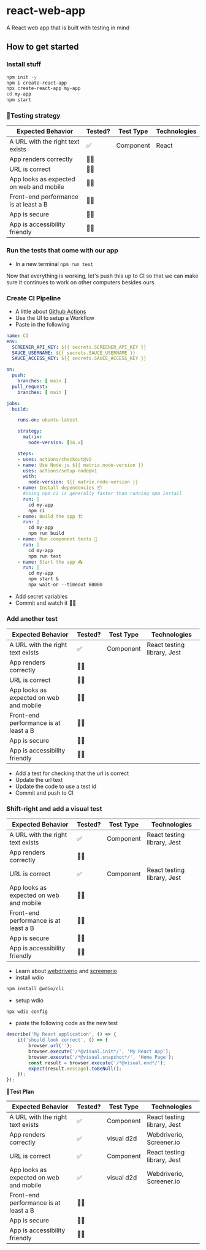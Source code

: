 # react-web-app
A React web app that is built with testing in mind

## How to get started

### Install stuff

```bash
npm init -y
npm i create-react-app
npx create-react-app my-app
cd my-app
npm start
```

### 🧪️Testing strategy

| Expected Behavior  | Tested? | Test Type  | Technologies  |
|---|---|---|---|
| A URL with the right text exists  | ✅ |  Component | React |
| App renders correctly  | 🙅‍♂️ |   |   |
| URL is correct | 🙅‍♂️ |   |  |
| App looks as expected on web and mobile  | 🙅‍♂️ |   |   |
| Front-end performance is at least a B  | 🙅‍♂️ |   |   |
| App is secure  | 🙅‍♂️ |   |   |
| App is accessibility friendly  | 🙅‍♂️ |   |   |

### Run the tests that come with our app

* In a new terminal `npm run test`

Now that everything is working, let's push this up to CI so that we can make sure it continues to work on other computers besides ours.

### Create CI Pipeline

* A little about [Github Actions](https://github.com/features/actions)
* Use the UI to setup a Workflow
* Paste in the following

```yaml
name: CI
env:
  SCREENER_API_KEY: ${{ secrets.SCREENER_API_KEY }}
  SAUCE_USERNAME: ${{ secrets.SAUCE_USERNAME }}
  SAUCE_ACCESS_KEY: ${{ secrets.SAUCE_ACCESS_KEY }}

on:
  push:
    branches: [ main ]
  pull_request:
    branches: [ main ]

jobs:
  build:

    runs-on: ubuntu-latest

    strategy:
      matrix:
        node-version: [14.x]

    steps:
    - uses: actions/checkout@v2
    - name: Use Node.js ${{ matrix.node-version }}
      uses: actions/setup-node@v1
      with:
        node-version: ${{ matrix.node-version }}
    - name: Install dependencies 📦
      #Using npm ci is generally faster than running npm install
      run: |
        cd my-app
        npm ci
    - name: Build the app 🏗
      run: |
        cd my-app
        npm run build
    - name: Run component tests 🔸
      run: |
        cd my-app
        npm run test
    - name: Start the app 📤
      run: |
        cd my-app
        npm start &
        npx wait-on --timeout 60000
```
* Add secret variables
* Commit and watch it 🏃‍♀️

### Add another test

| Expected Behavior  | Tested? | Test Type  | Technologies  |
|---|---|---|---|
| A URL with the right text exists  | ✅ | Component | React testing library, Jest |
| App renders correctly  | 🙅‍♂️ |   |   |
| URL is correct | 🙅‍♂️ |   |  |
| App looks as expected on web and mobile  | 🙅‍♂️ |   |   |
| Front-end performance is at least a B  | 🙅‍♂️ |   |   |
| App is secure  | 🙅‍♂️ |   |   |
| App is accessibility friendly  | 🙅‍♂️ |   |   |

* Add a test for checking that the url is correct
* Update the url text
* Update the code to use a test id
* Commit and push to CI

### Shift-right and add a visual test

| Expected Behavior  | Tested? | Test Type  | Technologies  |
|---|---|---|---|
| A URL with the right text exists  | ✅ | Component | React testing library, Jest |
| App renders correctly  | 🙅‍♂️ |   |   |
| URL is correct | ✅ |  Component | React testing library, Jest |
| App looks as expected on web and mobile  | 🙅‍♂️ |   |   |
| Front-end performance is at least a B  | 🙅‍♂️ |   |   |
| App is secure  | 🙅‍♂️ |   |   |
| App is accessibility friendly  | 🙅‍♂️ |   |   |

* Learn about [webdriverio](https://webdriver.io/docs/gettingstarted) and [screenerio](https://screener.io/)
* install wdio

```bash
npm install @wdio/cli
```

* setup wdio

`npx wdio config`

* paste the following code as the new test

```js
describe('My React application', () => {   
    it('should look correct', () => {
        browser.url('');
        browser.execute('/*@visual.init*/', 'My React App');
        browser.execute('/*@visual.snapshot*/', 'Home Page');
        const result = browser.execute('/*@visual.end*/');
        expect(result.message).toBeNull();
    });
});

```

**🧪️Test Plan**

| Expected Behavior  | Tested? | Test Type  | Technologies  |
|---|---|---|---|
| A URL with the right text exists  | ✅ | Component | React testing library, Jest |
| App renders correctly  | ✅ | visual d2d  | Webdriverio, Screener.io  |
| URL is correct | ✅ |  Component | React testing library, Jest |
| App looks as expected on web and mobile  | ✅ | visual d2d  | Webdriverio, Screener.io  |
| Front-end performance is at least a B  | 🙅‍♂️ |   |   |
| App is secure  | 🙅‍♂️ |   |   |
| App is accessibility friendly  | 🙅‍♂️ |   |   |